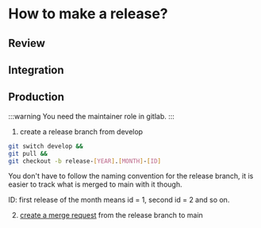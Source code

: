 # How to make a release?

## Review

## Integration

## Production

:::warning
You need the maintainer role in gitlab.
:::

1. create a release branch from develop

```bash
git switch develop &&
git pull &&
git checkout -b release-[YEAR].[MONTH]-[ID]
```
You don't have to follow the naming convention for the release branch, it is easier to track what is merged to main with it though.

ID: first release of the month means id = 1, second id = 2 and so on.

2. [create a merge request](https://gitlab.kuleuven.be/ae/sustainable-construction/dg-grow-eu-scenariotool/scenario-explorer/-/merge_requests/new) from the release branch to main


